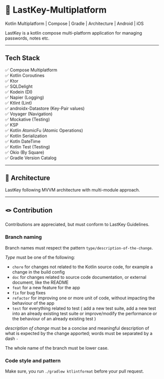 # 🔑 LastKey-Multiplatform
Kotlin Multiplatform | Compose | Gradle | Architecture | Android | iOS

LastKey is a kotlin compose multi-platform application for managing passwords, notes etc. 

---

## Tech Stack
✅ Compose Multiplatform\
✅ Kotlin Coroutines\
✅ Ktor\
✅ SQLDelight\
✅ Kodein (DI)\
✅ Napier (Logging)\
✅ Ktlint (Lint)\
✅ androidx-Datastore (Key-Pair values)\
✅ Voyager (Navigation)\
✅ Mockative (Testing)\
✅ KSP\
✅ Kotlin AtomicFu (Atomic Operations)\
✅ Kotlin Serialization\
✅ Kotln DateTime\
✅ Kotlin Test (Testing)\
✅ Okio (By Square)\
✅ Gradle Version Catalog

---

## 🚗 Architecture

LastKey following MVVM architecture with multi-module approach.

---

## 🪢 Contribution

Contributions are appreciated, but must conform to LastKey Guidelines.

### Branch naming

Branch names must respect the pattern `type/description-of-the-change`.

*Type* must be one of the following:

* `chore` for changes not related to the Kotlin source code, for example a change in the build config
* `doc` for changes related to source code documentation, or external document, like the README
* `feat` for a new feature for the app
* `fix` for bug fixes
* `refactor` for improving one or more unit of code, without impacting the behaviour of the app
* `test` for everything related to test ( add a new test suite, add a new test into an already existing test suite or improve/modify the performance or the behaviour of an already existing test )

_description of change_ must be a concise and meaningful description of what is expected by the change apported; words must be separated by a dash `-`

The whole name of the branch must be lower case.

### Code style and pattern
Make sure, you run `./gradlew ktlintformat` before your pull request.
